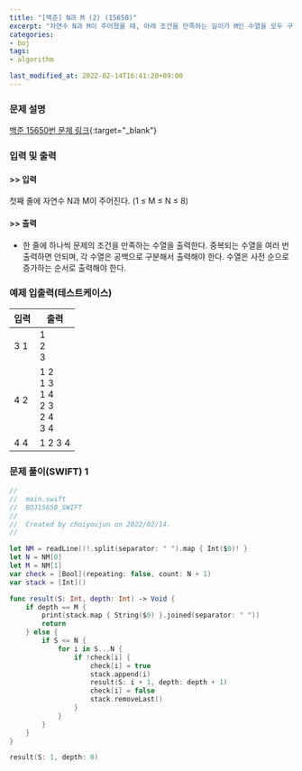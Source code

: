 ```yaml
---
title: "[백준] N과 M (2) (15650)"
excerpt: "자연수 N과 M이 주어졌을 때, 아래 조건을 만족하는 길이가 M인 수열을 모두 구하는 프로그램을 작성하시오."
categories:
- boj
tags:
- algorithm

last_modified_at: 2022-02-14T16:41:20+09:00
---
```



### 문제 설명
[백준 15650번 문제 링크](https://www.acmicpc.net/problem/15650#description){:target="_blank"}




### 입력 및 출력
#### >> 입력
첫째 줄에 자연수 N과 M이 주어진다. (1 ≤ M ≤ N ≤ 8)



#### >> 출력
* 한 줄에 하나씩 문제의 조건을 만족하는 수열을 출력한다. 중복되는 수열을 여러 번 출력하면 안되며, 각 수열은 공백으로 구분해서 출력해야 한다.
수열은 사전 순으로 증가하는 순서로 출력해야 한다.





### 예제 입출력(테스트케이스)


|입력|출력|
|-----|------|
|3 1|1<br>2<br>3|
|4 2|1 2<br>1 3<br>1 4<br>2 3<br>2 4<br>3 4|
|4 4|1 2 3 4|




### 문제 풀이(SWIFT) 1
```swift
//
//  main.swift
//  BOJ15650_SWIFT
//
//  Created by choiyoujun on 2022/02/14.
//

let NM = readLine()!.split(separator: " ").map { Int($0)! }
let N = NM[0]
let M = NM[1]
var check = [Bool](repeating: false, count: N + 1)
var stack = [Int]()

func result(S: Int, depth: Int) -> Void {
    if depth == M {
        print(stack.map { String($0) }.joined(separator: " "))
        return
    } else {
        if S <= N {
            for i in S...N {
                if !check[i] {
                    check[i] = true
                    stack.append(i)
                    result(S: i + 1, depth: depth + 1)
                    check[i] = false
                    stack.removeLast()
                }
            }
        }
    }
}

result(S: 1, depth: 0)
```